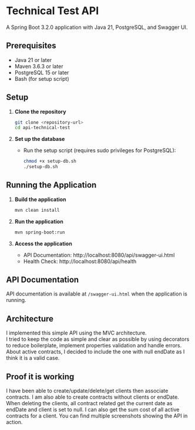 # Technical Test API

A Spring Boot 3.2.0 application with Java 21, PostgreSQL, and Swagger UI.

## Prerequisites

- Java 21 or later
- Maven 3.6.3 or later
- PostgreSQL 15 or later
- Bash (for setup script)

## Setup

1. **Clone the repository**

   ```bash
   git clone <repository-url>
   cd api-technical-test
   ```

2. **Set up the database**
   - Run the setup script (requires sudo privileges for PostgreSQL):
     ```bash
     chmod +x setup-db.sh
     ./setup-db.sh
     ```

## Running the Application

1. **Build the application**

   ```bash
   mvn clean install
   ```

2. **Run the application**

   ```bash
   mvn spring-boot:run
   ```

3. **Access the application**
   - API Documentation: http://localhost:8080/api/swagger-ui.html
   - Health Check: http://localhost:8080/api/health

## API Documentation

API documentation is available at `/swagger-ui.html` when the application is running.

## Architecture

I implemented this simple API using the MVC architecture.  
I tried to keep the code as simple and clear as possible by using decorators to reduce boilerplate, implement properties validation and handle errors.
About active contracts, I decided to include the one with null endDate as I think it is a valid case.

## Proof it is working

I have been able to create/update/delete/get clients then associate contracts. I am also able to create contracts without clients or endDate.
When deleting the clients, all contract related get the current date as endDate and client is set to null.
I can also get the sum cost of all active contracts for a client.
You can find multiple screenshots showing the API in action.
